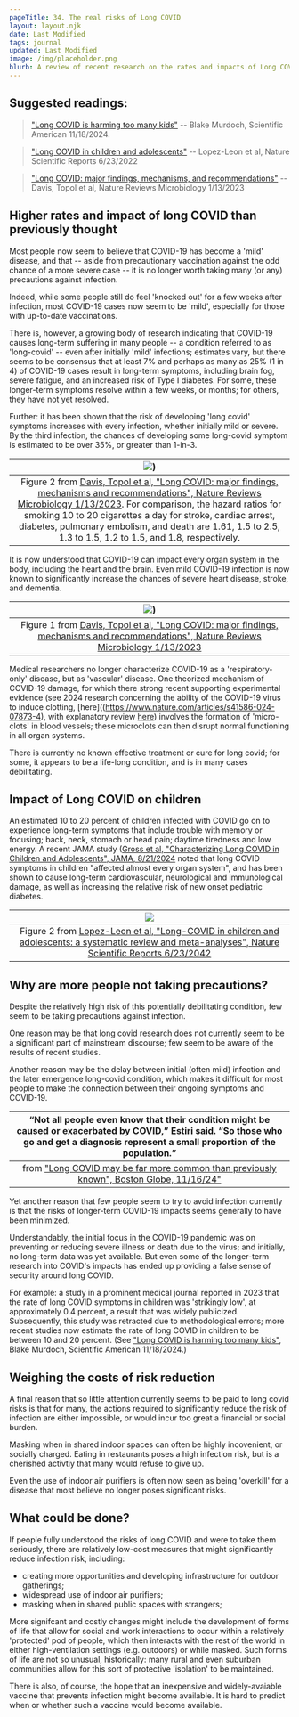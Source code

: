 ```yaml
---
pageTitle: 34. The real risks of Long COVID
layout: layout.njk
date: Last Modified 
tags: journal
updated: Last Modified
image: /img/placeholder.png
blurb: A review of recent research on the rates and impacts of Long COVID.
---
```


## Suggested readings:

> ["Long COVID is harming too many kids"](/img/covid/longcovid_murdoch_2024.pdf) -- Blake Murdoch, Scientific American 11/18/2024.

> ["Long COVID in children and adolescents"](https://www.nature.com/articles/s41598-022-13495-5?fromPaywallRec=false) -- Lopez-Leon et al, Nature Scientific Reports 6/23/2022

> ["Long COVID:  major findings, mechanisms, and recommendations"](https://www.nature.com/articles/s41579-022-00846-2) -- Davis, Topol et al, Nature Reviews Microbiology 1/13/2023


## Higher rates and impact of long COVID than previously thought

Most people now seem to believe that COVID-19 has become a 'mild' disease, and that -- aside from precautionary vaccination against the odd chance of a more severe case -- it is no longer worth taking many (or any) precautions against infection.

Indeed, while some people still do feel 'knocked out' for a few weeks after infection, most COVID-19 cases now seem to be 'mild', especially for those with up-to-date vaccinations.

There is, however, a growing body of research indicating that COVID-19 causes long-term suffering in many people -- a condition referred to as 'long-covid' -- even after initially 'mild' infections;  estimates vary, but there seems to be consensus that at least 7% and perhaps as many as 25% (1 in 4) of COVID-19 cases result in long-term symptoms, including brain fog, severe fatigue, and an increased risk of Type I diabetes. For some, these longer-term symptoms resolve within a few weeks, or months;  for others, they have not yet resolved. 

Further:  it has been shown that the risk of developing 'long covid' symptoms increases with every infection, whether initially mild or severe.  By the third infection, the chances of developing some long-covid symptom is estimated to be over 35%, or greater than 1-in-3. 

| [![](/img/covid/covid_hazard_ratios.png)](/img/covid/covid_hazard_ratios.png)) |
|:--:|
| Figure 2 from [Davis, Topol et al, "Long COVID: major findings, mechanisms and recommendations", Nature Reviews Microbiology 1/13/2023](https://www.nature.com/articles/s41579-022-00846-2).  For comparison, the hazard ratios for smoking 10 to 20 cigarettes a day for stroke, cardiac arrest, diabetes, pulmonary embolism, and death are   1.61, 1.5 to 2.5, 1.3 to 1.5, 1.2 to 1.5, and 1.8, respectively. |

It is now understood that COVID-19 can impact every organ system in the body, including the heart and the brain. Even mild COVID-19 infection is now known to significantly increase the chances of severe heart disease, stroke, and dementia. 

| [![](/img/covid/organ_systems.png)](/img/covid/organ_systems.png)) |
|:--:|
| Figure 1 from [Davis, Topol et al, "Long COVID: major findings, mechanisms and recommendations", Nature Reviews Microbiology 1/13/2023](https://www.nature.com/articles/s41579-022-00846-2)|

Medical researchers no longer characterize COVID-19 as a 'respiratory-only' disease, but as 'vascular' disease.  One theorized mechanism of COVID-19 damage, for which there strong recent supporting experimental evidence (see 2024 research concerning the ability of the COVID-19 virus to induce clotting, [here]((https://www.nature.com/articles/s41586-024-07873-4), with explanatory review [here](https://gladstone.org/news/discovery-how-blood-clots-harm-brain-and-body-covid-19-points-new-therapy)) involves the formation of 'micro-clots' in blood vessels;  these microclots can then disrupt normal functioning in all organ systems.

There is currently no known effective treatment or cure for long covid; for some, it appears to be a life-long condition, and is in many cases debilitating. 

## Impact of Long COVID on children

An estimated 10 to 20 percent of children infected with COVID go on to experience long-term symptoms that include trouble with memory or focusing; back, neck, stomach or head pain; daytime tiredness and low energy.  A recent JAMA study ([Gross et al, "Characterizing Long COVID in Children and Adolescents", JAMA, 8/21/2024](https://jamanetwork.com/journals/jama/article-abstract/2822770#google_vignette) noted that long COVID symptoms in children "affected almost every organ system", and has been shown to cause  long-term cardiovascular, neurological and immunological damage, as well as increasing the relative risk of new onset pediatric diabetes.

| [![](/img/covid/long_covid_children.png)](/img/covid/long_covid_children.png) |
|:--:|
| Figure 2 from [Lopez-Leon et al, "Long-COVID in children and adolescents: a systematic review and meta-analyses", Nature Scientific Reports 6/23/2042](https://www.nature.com/articles/s41598-022-13495-5?fromPaywallRec=false) |

## Why are more people not taking precautions?

Despite the relatively high risk of this potentially debilitating condition, few seem to be taking precautions against infection.  

One reason may be that long covid research does not currently seem to be a significant part of mainstream discourse; few seem to be aware of the results of recent studies.  

Another reason may be the delay between initial (often mild) infection and the later emergence long-covid condition, which makes it difficult for most people to make the connection between their ongoing symptoms and COVID-19.

| “Not all people even know that their condition might be caused or exacerbated by COVID,” Estiri said. “So those who go and get a diagnosis represent a small proportion of the population.” |
|:--:|
| from ["Long COVID may be far more common than previously known", Boston Globe, 11/16/24"](/img/covid/longcovid_globe_ai_2024.pdf) |

Yet another reason that few people seem to try to avoid infection currently is that the risks of longer-term COVID-19 impacts seems generally to have been minimized.

Understandably, the initial focus in the COVID-19 pandemic was on preventing or reducing severe illness or death due to the virus; and initially, no long-term data was yet available.  But even some of the longer-term research into COVID's impacts has ended up providing a false sense of security around long COVID. 

For example:  a study in a prominent medical journal reported in 2023 that the rate of long COVID symptoms in children was 'strikingly low', at approximately 0.4 percent, a result that was widely publicized. Subsequently, this study was retracted due to methodological errors;  more recent studies now estimate the rate of long COVID in children to be between 10 and 20 percent. (See  ["Long COVID is harming too many kids"](/img/covid/longcovid_murdoch_2024.pdf), Blake Murdoch, Scientific American 11/18/2024.)

## Weighing the costs of risk reduction

A final reason that so little attention currently seems to be paid to long covid risks is that for many, the actions required to significantly reduce the risk of infection are either impossible, or would incur too great a financial or social burden.

Masking when in shared indoor spaces can often be highly incovenient, or socially charged.  Eating in restaurants poses a high infection risk, but is a cherished activtiy that many would refuse to give up.

Even the use of indoor air purifiers is often now seen as being 'overkill' for a disease that most believe no longer poses significant risks.

## What could be done?

If people fully understood the risks of long COVID and were to take them seriously, there are relatively low-cost measures that might significantly reduce infection risk, including: 

- creating more opportunities and developing infrastructure for outdoor gatherings;
- widespread use of indoor air purifiers;
- masking when in shared public spaces with strangers;

More signifcant and costly changes might include the development of forms of life that allow for social and work interactions to occur within a relatively 'protected' pod of people, which then interacts with the rest of the world in either high-ventilation settings (e.g. outdoors) or while masked.  Such forms of life are not so unusual, historically:  many rural and even suburban communities allow for this sort of protective 'isolation' to be maintained.

There is also, of course, the hope that an inexpensive and widely-avaiable vaccine that prevents infection might become available.  It is hard to predict when or whether such a vaccine would become available.

<!-- 
# References

[globe article on long covid ai research](/img/covid/longcovid_globe_ai_2024.pdf)

[murdoch sci american article](/img/covid/longcovid_murdoch_2024.pdf)

[long covid in children and adolescents, Lopez-Leon et al, 2022](https://www.nature.com/articles/s41598-022-13495-5?fromPaywallRec=false)


# Fibrin and fibrinogen

[https://www.nature.com/articles/s41586-024-07873-4](https://www.nature.com/articles/s41586-024-07873-4)

[https://gladstone.org/news/discovery-how-blood-clots-harm-brain-and-body-covid-19-points-new-therapy](https://gladstone.org/news/discovery-how-blood-clots-harm-brain-and-body-covid-19-points-new-therapy)


[https://www.thehindu.com/sci-tech/science/mice-study-claims-to-have-found-long-covids-real-perpetrator/article68603813.ece](https://www.thehindu.com/sci-tech/science/mice-study-claims-to-have-found-long-covids-real-perpetrator/article68603813.ece)

# Long COVID research

- Excellent 2023 review article (Topol co-author) on Long COVID: [https://www.nature.com/articles/s41579-022-00846-2](https://www.nature.com/articles/s41579-022-00846-2) 

- 'Even Mild COVID Can Increase the Risk of Heart Problems' -- [https://www.scientificamerican.com/article/even-mild-covid-can-increase-the-risk-of-heart-problems/](https://www.scientificamerican.com/article/even-mild-covid-can-increase-the-risk-of-heart-problems/)

> “Unfortunately, the risk estimate is high,” says Tereshchenko, adding that these studies suggest the heart risks from COVID may be on par with those from smoking.

# 'Long COVID is harming too many kids'

Original article: Sci American 2024, Blake Murdoch: "Long COVID is harming too many kids" [https://www.scientificamerican.com/article/long-covid-is-harming-too-many-kids/](https://www.scientificamerican.com/article/long-covid-is-harming-too-many-kids/)

- JAMA editorial referenced [https://jamanetwork.com/journals/jama/article-abstract/2822771](https://jamanetwork.com/journals/jama/article-abstract/2822771)

- Conclusion from editorial: PASC occurs in between 10 to 20% of pediatric infections.

# Original article (that was retracted) mentioned in Murdoch's piece 

['Incidence of long COVID 'strikingly low' in children, Alberta researchers find'   ](https://www.cbc.ca/amp/1.6975858)

# Comparison of hazard ratios

## Smoking

-Stroke:  1.61 
-Cardiac arrest:  1.5 to 2.5
-Diabetes:  1.3 to 1.5
-Death: 10-10 cigarettes per day, 1.8; 20-40 cigarettes per day, 2.0

[comparing hazard ratios of smoking and physical inactivity](https://www.rgare.com/knowledge-center/article/lifestyle-related-behaviors-and-mortality-a-comparison-of-physical-inactivity-and-smoking)
-->


